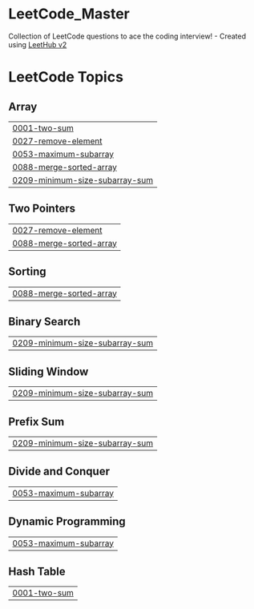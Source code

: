 # LeetCode_Master
Collection of LeetCode questions to ace the coding interview! - Created using [LeetHub v2](https://github.com/arunbhardwaj/LeetHub-2.0)

<!---LeetCode Topics Start-->
# LeetCode Topics
## Array
|  |
| ------- |
| [0001-two-sum](https://github.com/ELEF-TQ/LeetCode_Master/tree/master/0001-two-sum) |
| [0027-remove-element](https://github.com/ELEF-TQ/LeetCode_Master/tree/master/0027-remove-element) |
| [0053-maximum-subarray](https://github.com/ELEF-TQ/LeetCode_Master/tree/master/0053-maximum-subarray) |
| [0088-merge-sorted-array](https://github.com/ELEF-TQ/LeetCode_Master/tree/master/0088-merge-sorted-array) |
| [0209-minimum-size-subarray-sum](https://github.com/ELEF-TQ/LeetCode_Master/tree/master/0209-minimum-size-subarray-sum) |
## Two Pointers
|  |
| ------- |
| [0027-remove-element](https://github.com/ELEF-TQ/LeetCode_Master/tree/master/0027-remove-element) |
| [0088-merge-sorted-array](https://github.com/ELEF-TQ/LeetCode_Master/tree/master/0088-merge-sorted-array) |
## Sorting
|  |
| ------- |
| [0088-merge-sorted-array](https://github.com/ELEF-TQ/LeetCode_Master/tree/master/0088-merge-sorted-array) |
## Binary Search
|  |
| ------- |
| [0209-minimum-size-subarray-sum](https://github.com/ELEF-TQ/LeetCode_Master/tree/master/0209-minimum-size-subarray-sum) |
## Sliding Window
|  |
| ------- |
| [0209-minimum-size-subarray-sum](https://github.com/ELEF-TQ/LeetCode_Master/tree/master/0209-minimum-size-subarray-sum) |
## Prefix Sum
|  |
| ------- |
| [0209-minimum-size-subarray-sum](https://github.com/ELEF-TQ/LeetCode_Master/tree/master/0209-minimum-size-subarray-sum) |
## Divide and Conquer
|  |
| ------- |
| [0053-maximum-subarray](https://github.com/ELEF-TQ/LeetCode_Master/tree/master/0053-maximum-subarray) |
## Dynamic Programming
|  |
| ------- |
| [0053-maximum-subarray](https://github.com/ELEF-TQ/LeetCode_Master/tree/master/0053-maximum-subarray) |
## Hash Table
|  |
| ------- |
| [0001-two-sum](https://github.com/ELEF-TQ/LeetCode_Master/tree/master/0001-two-sum) |
<!---LeetCode Topics End-->